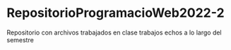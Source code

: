 # RepositorioProgramacioWeb2022-2
Repositorio con archivos trabajados en clase
trabajos echos a lo largo del semestre
